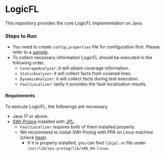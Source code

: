 # LogicFL

This repository provides the core LogicFL implementation on Java.  

### Steps to Run

* You need to create ``config.properties`` file for configuration first. Please refer to a [sample](https://github.com/seoultech-selab/LogicFL/blob/main/analyzer/src/test/resources/config.properties).
* To collect necessary information LogicFL should be executed in the following order.
  - ``CoverageAnalyzer``: it will obtain coverage information.
  - ``StaticAnalyzer``: it will collect facts from covered lines.
  - ``DynamicAnalyzer``: it will collect facts during test execution.
  - ``FaultLocalizer``: lastly it provides the fault localization results.

#### Requirements

To execute LogicFL, the followings are necessary.

* Java 17 or above.
* [SWI-Prolog](https://www.swi-prolog.org/) installed with [JPL](https://jpl7.org/). 
    - ``FaultLocalizer`` requires both of them installed properly.
    - We recommend to install SWI-Prolog with PPA on Linux machine (check [here](https://www.swi-prolog.org/build/PPA.html)).
        - If it is properly installed, you can find ``libjpl.so`` file under ``/usr/lib/swi-prolog/lib/x86_64-linux``.
